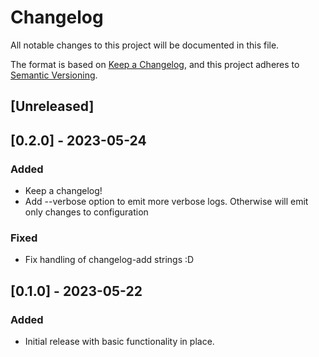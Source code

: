 # Changelog
All notable changes to this project will be documented in this file.

The format is based on [Keep a Changelog](https://keepachangelog.com/en/1.1.0/),
and this project adheres to [Semantic Versioning](https://semver.org/spec/v2.0.0.html).

## [Unreleased]

## [0.2.0] - 2023-05-24
### Added
- Keep a changelog!
- Add --verbose option to emit more verbose logs. Otherwise will emit only changes to configuration

### Fixed
- Fix handling of changelog-add strings :D

## [0.1.0] - 2023-05-22
### Added
- Initial release with basic functionality in place.

